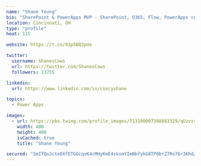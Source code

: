```yaml
---
name: "Shane Young"
bio: "SharePoint & PowerApps MVP - SharePoint, O365, Flow, PowerApps consulting? @PowerApps911 | Pure Snark? You found it."
location: Cincinnati, OH
type: "profile"
heat: 115

website: https://t.co/91p5BQ3pUe

twitter:
  username: ShanesCows
  url: https://twitter.com/ShanesCows
  followers: 13755

linkedin:
  url: https://www.linkedin.com/in/cincyshane

topics:
  - Power Apps

images:
  - url: https://pbs.twimg.com/profile_images/713100007398883329/qUzvsvQ3_400x400.jpg
    width: 400
    height: 400
    isCached: true
    title: "Shane Young"

secured: "SmITQoJcteDXfETGGcqvK4cMHyKmE4sksmYImNbfykG8TP0brZ7Ro76r3Khd/+RZcualjXqm2ovnSzZjUSXfYol9O+bNtUk4wcqFXrbAn9s4FpZ/7OeXYF9jaAgMRTLofEeEak4+fDLANWgDdi3Vefb9QPRIXQ1R9EISUD4CpRJNuXjjklJMkIuhg32NceoL81rPWvDExi7fc00pnDwfGlUN1aLVgO9HZfbqyYxHajTS60I4zZm3CNNOg0kypZZ3tUrxdiDsEQX+E2VhWGySfgmd3HjE4zrn747Osm1O5R7fHNaV2xJdR+rPLW05pQUVqJIPTE2dGSmMD0nLAOxmz3eZn0UJqOdVaGZPu03Wxsn44xQndigHr2Y7LTVrhqzpG649tl2koV/Te1UeLCg5ywK0lQ3uKfutnJBqaGf1Yc4=;N2gZkQIZytQf2VmAkfr+oQ=="
---
```


